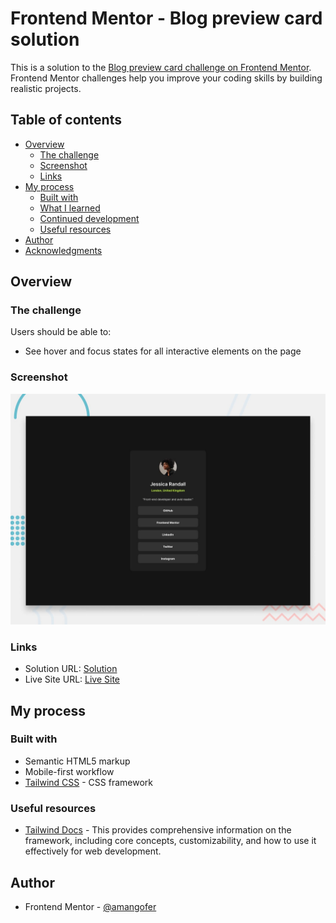 # Frontend Mentor - Blog preview card solution

This is a solution to the [Blog preview card challenge on Frontend Mentor](https://www.frontendmentor.io/challenges/blog-preview-card-ckPaj01IcS). Frontend Mentor challenges help you improve your coding skills by building realistic projects. 

## Table of contents

- [Overview](#overview)
  - [The challenge](#the-challenge)
  - [Screenshot](#screenshot)
  - [Links](#links)
- [My process](#my-process)
  - [Built with](#built-with)
  - [What I learned](#what-i-learned)
  - [Continued development](#continued-development)
  - [Useful resources](#useful-resources)
- [Author](#author)
- [Acknowledgments](#acknowledgments)

## Overview

### The challenge

Users should be able to:

- See hover and focus states for all interactive elements on the page

### Screenshot

![](./preview.jpg)


### Links

- Solution URL: [Solution](https://github.com/amangofer/frontendmentor-challenges/tree/main/social-links-profile)
- Live Site URL: [Live Site]()

## My process

### Built with

- Semantic HTML5 markup
- Mobile-first workflow
- [Tailwind CSS](https://nextjs.org/) - CSS framework


### Useful resources

- [Tailwind Docs](https://tailwindcss.com/docs/installation/using-vite) - This provides comprehensive information on the framework, including core concepts, customizability, and how to use it effectively for web development.

## Author

- Frontend Mentor - [@amangofer](https://www.frontendmentor.io/profile/amangofer)

